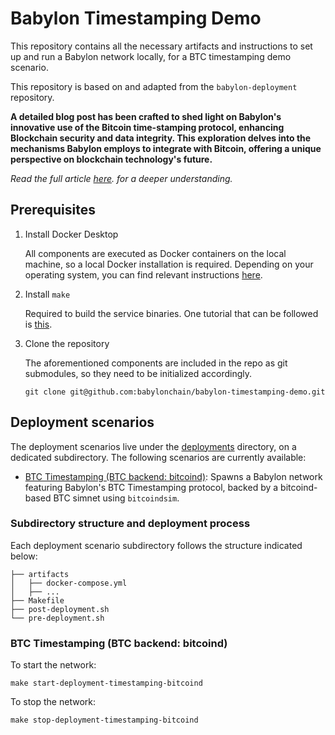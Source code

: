 # Babylon Timestamping Demo

This repository contains all the necessary artifacts and instructions to set up
and run a Babylon network locally, for a BTC timestamping demo scenario.

This repository is based on and adapted from the `babylon-deployment` repository.

**A detailed blog post has been crafted to shed light on Babylon's innovative use of the Bitcoin time-stamping protocol, enhancing Blockchain security and data integrity. This exploration delves into the mechanisms Babylon employs to integrate with Bitcoin, offering a unique perspective on blockchain technology's future.**

*Read the full article [here](https://ali-the-curious.medium.com/embracing-the-future-with-babylon-f2fa84da4dee). for a deeper understanding.*

## Prerequisites

1. Install Docker Desktop

    All components are executed as Docker containers on the local machine, so a
    local Docker installation is required. Depending on your operating system,
    you can find relevant instructions [here](https://docs.docker.com/desktop/).

2. Install `make`

    Required to build the service binaries. One tutorial that can be followed
    is [this](https://sp21.datastructur.es/materials/guides/make-install.html).

4. Clone the repository

    The aforementioned components are included in the repo as git submodules, so
    they need to be initialized accordingly.

    ```shell
    git clone git@github.com:babylonchain/babylon-timestamping-demo.git
    ```

## Deployment scenarios

The deployment scenarios live under the [deployments](deployments/) directory,
on a dedicated subdirectory.  The following scenarios are currently available:

- [BTC Timestamping (BTC backend: bitcoind)](deployments/timestamping-bitcoind):
  Spawns a Babylon network featuring Babylon's BTC Timestamping protocol,
  backed by a bitcoind-based BTC simnet using `bitcoindsim`.

### Subdirectory structure and deployment process

Each deployment scenario subdirectory follows the structure indicated below:

```shell
├── artifacts
│   ├── docker-compose.yml
│   ├── ...
├── Makefile
├── post-deployment.sh
└── pre-deployment.sh
```

### BTC Timestamping (BTC backend: bitcoind)

To start the network:

```shell
make start-deployment-timestamping-bitcoind
```

To stop the network:

```shell
make stop-deployment-timestamping-bitcoind
```
